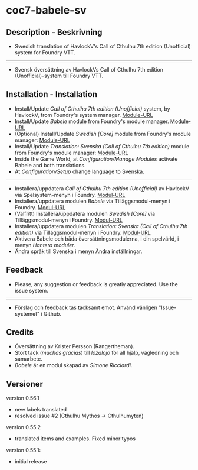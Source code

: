 # coc7-babele-sv
 
## Description - Beskrivning  

* Swedish translation of HavlockV's Call of Cthulhu 7th edition (Unofficial) system for Foundry VTT.
----
* Svensk översättning av HavlockVs Call of Cthulhu 7th edition (Unofficial)-system till Foundry VTT.

## Installation - Installation  

* Install/Update _Call of Cthulhu 7th edition (Unofficial)_ system, by HavlockV, from Foundry's system manager.
[Module-URL](https://foundryvtt.com/packages/CoC7/)
* Install/Update _Babele_ module from Foundry's module manager.
[Module-URL](https://foundryvtt.com/packages/babele/)
* (Optional) Install/Update _Swedish [Core]_ module from Foundry's module manager:
[Module-URL](https://foundryvtt.com/packages/lang-sv)
* Install/Update _Translation: Svenska (Call of Cthulhu 7th edition)_ module from Foundry's module manager:
[Module-URL](https://foundryvtt.com/packages/coc7-babele-sv/)
* Inside the Game World, at _Configuration/Manage Modules_ activate Babele and both translations.
* At _Configuration/Setup_ change language to Svenska.
----
* Installera/uppdatera _Call of Cthulhu 7th edition (Unofficial)_ av HavlockV via Spelsystem-menyn i Foundry.
[Modul-URL](https://foundryvtt.com/packages/CoC7/)
* Installera/uppdatera modulen _Babele_ via Tilläggsmodul-menyn i Foundry.
[Modul-URL](https://foundryvtt.com/packages/babele/)
* (Valfritt) Installera/uppdatera modulen _Swedish [Core]_ via Tilläggsmodul-menyn i Foundry.
[Modul-URL](https://foundryvtt.com/packages/lang-sv)
* Installera/uppdatera modulen _Translation: Svenska (Call of Cthulhu 7th edition)_ via Tilläggsmodul-menyn i Foundry.
[Modul-URL](https://foundryvtt.com/packages/coc7-babele-sv/)
* Aktivera Babele och båda översättningsmodulerna, i din spelvärld, i menyn _Hantera moduler_.
* Ändra språk till Svenska i menyn Ändra inställningar.

## Feedback

* Please, any suggestion or feedback is greatly appreciated. Use the issue system.
----
* Förslag och feedback tas tacksamt emot. Använd vänligen "Issue-systemet" i Github.
## Credits  

* Översättning av Krister Persson (Rangertheman).
* Stort tack (_muchas gracias_) till *lozalojo* för all hjälp, vägledning och samarbete.
* *Babele* är en modul skapad av *Simone Ricciardi*.

## Versioner

version 0.56.1

* new labels translated
* resolved issue #2 (Cthulhu Mythos -> Cthulhumyten)

version 0.55.2

* translated items and examples. Fixed minor typos

version 0.55.1:

* initial release
